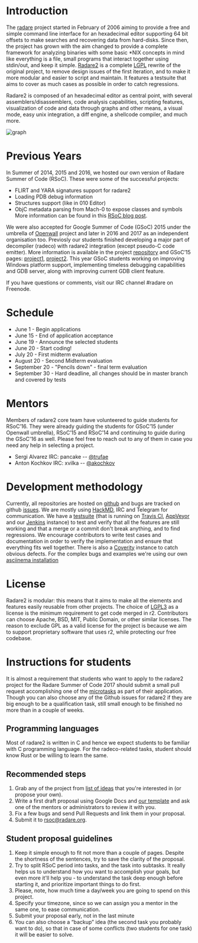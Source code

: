 # Introduction

The [radare]( http://rada.re/ ) project started in February of 2006 aiming to provide a free and simple command line interface for an hexadecimal editor supporting 64 bit offsets to make searches and recovering data from hard-disks.
Since then, the project has grown with the aim changed to provide a complete framework for analyzing binaries with some basic \*NIX concepts in mind like everything is a file, small programs that interact together using stdin/out, and keep it simple.
[Radare2](https://github.com/radare/radare2) is a complete [LGPL]( https://opensource.org/licenses/lgpl-license ) rewrite of the original project, to remove design issues of the first iteration, and to make it more modular and easier to script and maintain. It features a testsuite that aims to cover as much cases as possible in order to catch regressions.

Radare2 is composed of an hexadecimal editor as central point, with several assemblers/disassemblers, code analysis capabilities, scripting features, visualization of code and data through graphs and other means, a visual mode, easy unix integration, a diff engine, a shellcode compiler, and much more.

![graph](http://radare.today/images/graph.png)

# Previous Years

In Summer of 2014, 2015 and 2016, we hosted our own version of Radare Summer of Code (RSoC). These were some of the successful projects:

 - FLIRT and YARA signatures support for radare2
 - Loading PDB debug information
 - Structures support (like in 010 Editor)
 - ObjC metadata parsing from Mach-0 to expose classes and symbols
More information can be found in this [RSoC blog post](http://radare.today/posts/the-rsoc-is-over/).

We were also accepted for Google Summer of Code (GSoC) 2015 under the umbrella of [Openwall](http://www.openwall.com/) project and later in 2016 and 2017 as an independent organisation too. Previosly our students finished developing a major part of decompiler (radeco) with radare2 integration (except pseudo-C code emitter). More information is available in the project [repository](https://github.com/radare/radeco) and GSoC’15 pages: [project1](https://www.google-melange.com/gsoc/project/details/google/gsoc2015/dkreuter/5668600916475904), [project2](https://www.google-melange.com/gsoc/project/details/google/gsoc2015/sushant94/5733935958982656). This year GSoC students working on improving Windows platform support, implementing timeless debugging capabilities and GDB server, along with improving current GDB client feature.

If you have questions or comments, visit our IRC channel #radare on Freenode.

# Schedule

- June 1 - Begin applications
- June 15 - End of application acceptance
- June 19 - Announce the selected students
- June 20 - Start coding!
- July 20 - First midterm evaluation
- August 20 - Second Midterm evaluation
- September 20 - "Pencils down" - final term evaluation
- September 30 - Hard deadline, all changes should be in master branch and covered by tests

# Mentors
Members of radare2 core team have volunteered to guide students for RSoC’16. They were already guiding the students for GSoC’15 (under Openwall umbrella), RSoC’15 and RSoC’14 and continuing to guide during the GSoC'16 as well. Please feel free to reach out to any of them in case you need any help in selecting a project.

- Sergi Alvarez IRC: pancake -- [@trufae](https://twitter.com/trufae)
- Anton Kochkov IRC: xvilka -- [@akochkov](https://twitter.com/akochkov)

# Development methodology

Currently, all repositories are hosted on [github](https://github.com/radare/) and bugs are tracked on github [issues](https://github.com/radare/radare2/issues). We are mostly using [HackMD](https://hackmd.io), IRC and Telegram for communication.
We have a [testsuite](https://github.com/radare/radare2-regressions) (that is running on [Travis CI](https://travis-ci.org/radare/radare2/), [AppVeyor](https://ci.appveyor.com/project/radare/radare2-shvdd) and our [Jenkins](http://ci.rada.re/) instance) to test and verify that all the features are still working and that a merge or a commit don't break anything, and to find regressions.
We encourage contributors to write test cases and documentation in order to verify the implementation and ensure that everything fits well together. There is also a [Coverity](https://scan.coverity.com/projects/416) instance to catch obvious defects. For the complex bugs and examples we're using our own [asciinema installation](http://radare.tv/)

# License

Radare2 is modular: this means that it aims to make all the elements and features easily reusable from other projects. The choice of [LGPL3](https://www.gnu.org/licenses/lgpl.html) as a license is the minimum requirement to get code merged in r2. Contributors can choose Apache, BSD, MIT, Public Domain, or other similar licenses. The reason to exclude GPL as a valid license for the project is because we aim to support proprietary software that uses r2, while protecting our free codebase.

# Instructions for students

It is almost a requirement that students who want to apply to the radare2 project for the Radare Summer of Code 2017 should submit a small pull request accomplishing one of the [microtasks](http://radare.org/rsoc/2017/tasks.html) as part of their application. Though you can also choose any of the Github issues for radare2 if they are big enough to be a qualification task, still small enough to be finished no more than in a couple of weeks.

## Programming languages

Most of radare2 is written in C and hence we expect students to be familiar with C programming language. For the radeco-related tasks, student should know Rust or be willing to learn the same.

## Recommended steps

1. Grab any of the project from [list of ideas](http://radare.org/gsoc/2017/ideas.html)  that you're interested in (or propose your own).
2. Write a first draft proposal using Google Docs and [our template](https://docs.google.com/document/d/1kDPGgr_D5tQuYLQi_gEGlkuQ-DlU8GH5kDBqZbVSC7I/edit?usp=sharing) and ask one of the mentors or administrators to review it with you.
3. Fix a few bugs and send Pull Requests and link them in your proposal.
3. Submit it to [rsoc@radare.org](mailto:rsoc@radare.org).

## Student proposal guidelines

1. Keep it simple enough to fit not more than a couple of pages. Despite the shortness of the sentences, try to save the clarity of the proposal.
2. Try to split RSoC period into tasks, and the task into subtasks. It really helps us to understand how you want to accomplish your goals, but even more it'll help you - to understand the task deep enough before starting it, and prioritize important things to do first.
3. Please, note, how much time a day/week you are going to spend on this project.
4. Specify your timezone, since so we can assign you a mentor in the same one, to ease communication.
5. Submit your proposal early, not in the last minute
6. You can also choose a “backup” idea (the second task you probably want to do), so that in case of some conflicts (two students for one task) it will be easier to solve.


